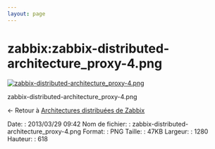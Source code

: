 ```yaml
---
layout: page
---
```


zabbix:zabbix-distributed-architecture\_proxy-4.png
===================================================

[![zabbix-distributed-architecture\_proxy-4.png](..//assets/media/zabbix/zabbix-distributed-architecture_proxy-4.png@cache=&w=900&h=434 "zabbix-distributed-architecture_proxy-4.png")](..//assets/media/zabbix/zabbix-distributed-architecture_proxy-4.png@cache= "Afficher le fichier original")

zabbix-distributed-architecture\_proxy-4.png

← Retour à [Architectures distribuées de
Zabbix](../../zabbix/zabbix-distributed-architecture.html "zabbix:zabbix-distributed-architecture")

Date:
:   2013/03/29 09:42
Nom de fichier:
:   zabbix-distributed-architecture\_proxy-4.png
Format:
:   PNG
Taille:
:   47KB
Largeur:
:   1280
Hauteur:
:   618

